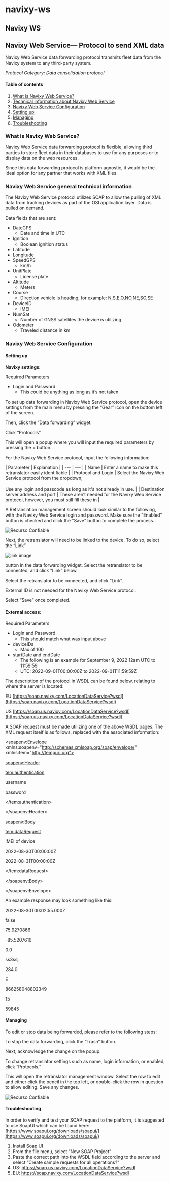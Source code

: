 # navixy-ws

## Navixy WS

## Navixy Web Service— Protocol to send XML data

Navixy Web Service data forwarding protocol transmits fleet data from the Navixy system to any third-party system.

_Protocol Category: Data consolidation protocol_&#x20;

#### Table of contents

1. [What is Navixy Web Service?](navixy-ws.md#what-is-ws)
2. [Technical information about Navixy Web Service](navixy-ws.md#tech-info-ws)
3. [Navixy Web Service Configuration](navixy-ws.md#ws-config)
4. [Setting up](navixy-ws.md#setting-up)
5. [Managing](navixy-ws.md#managing)
6. [Troubleshooting](navixy-ws.md#troubleshooting)

### What is Navixy Web Service?

Navixy Web Service data forwarding protocol is flexible, allowing third parties to store fleet data in their databases to use for any purposes or to display data on the web resources.

Since this data forwarding protocol is platform agnostic, it would be the ideal option for any partner that works with XML files.

### Navixy Web Service general technical information

The Navixy Web Service protocol utilizes SOAP to allow the pulling of XML data from tracking devices as part of the OSI application layer. Data is pulled on demand.

Data fields that are sent:

* DateGPS
  * Date and time in UTC
* Ignition
  * Boolean ignition status
* Latitude
* Longitude
* SpeedGPS
  * km/h
* UnitPlate
  * License plate
* Altitude
  * Meters
* Course
  * Direction vehicle is heading, for example: N,S,E,O,NO,NE,SO,SE
* DeviceID
  * IMEI
* NumSat
  * Number of GNSS satellites the device is utilizing
* Odometer
  * Traveled distance in km

### Navixy Web Service Configuration

#### Setting up

**Navixy settings:**

Required Parameters

* Login and Password
  * This could be anything as long as it’s not taken

To set up data forwarding in Navixy Web Service protocol, open the device settings from the main menu by pressing the “Gear” icon on the bottom left of the screen.

Then, click the “Data forwarding” widget.

Click “Protocols”.

This will open a popup where you will input the required parameters by pressing the + button.

For the Navixy Web Service protocol, input the following information:

\| Parameter | Explanation | | --- | --- | | Name | Enter a name to make this retranslator easily identifiable | | Protocol and Login | Select the Navixy Web Service protocol from the dropdown;\
\
Use any login and passcode as long as it's not already in use. | | Destination server address and port | These aren’t needed for the Navixy Web Service protocol, however, you must still fill these in |

A Retranslation management screen should look similar to the following, with the Navixy Web Service login and password. Make sure the "Enabled" button is checked and click the "Save" button to complete the process.

![Recurso Confiable](https://www.navixy.com/wp-content/uploads/2022/10/pasted-image-0-4-600x112.png)

Next, the retranslator will need to be linked to the device. To do so, select the “Link”

![link image](https://www.navixy.com/wp-content/uploads/2022/08/image-3.png)

button in the data forwarding widget. Select the retranslator to be connected, and click “Link” below.

Select the retranslator to be connected, and click “Link”.

External ID is not needed for the Navixy Web Service protocol.

Select “Save” once completed.

#### External access:

Required Parameters

* Login and Password
  * This should match what was input above
* deviceIDs
  * Max of 100
* startDate and endDate
  * The following is an example for September 9, 2022 12am UTC to 11:59:59
  * UTC: 2022-09-01T00:00:00Z to 2022-09-01T11:59:59Z

The description of the protocol in WSDL can be found below, relating to where the server is located:

EU [https://soap.navixy.com/LocationDataService?wsdl](https://soap.navixy.com/LocationDataService?wsdl)

US [https://soap.us.navixy.com/LocationDataService?wsdl](https://soap.us.navixy.com/LocationDataService?wsdl)

A SOAP request must be made utilizing one of the above WSDL pages. The XML request itself is as follows, replaced with the associated information:

\<soapenv:Envelope xmlns:soapenv="http://schemas.xmlsoap.org/soap/envelope/" xmlns:tem="http://tempuri.org">

&#x20;  [soapenv:Header](navixy-ws.md)

&#x20;  [tem:authentication](navixy-ws.md)

&#x20;   username

&#x20;   password

&#x20;  \</tem:authentication>

&#x20;  \</soapenv:Header>

&#x20;  [soapenv:Body](navixy-ws.md)

&#x20;  [tem:dataRequest](navixy-ws.md)

&#x20;   &#x20;

&#x20;     IMEI of device

&#x20;     2022-08-30T00:00:00Z

&#x20;     2022-08-31T00:00:00Z

&#x20;  \</tem:dataRequest>

&#x20;  \</soapenv:Body>

\</soapenv:Envelope>

An example response may look something like this:

&#x20;   &#x20;

&#x20;        2022-08-30T00:02:55.000Z

&#x20;        false

&#x20;        75.9270866

&#x20;        -85.5207616

&#x20;        0.0

&#x20;        ss3ssj

&#x20;        284.0

&#x20;        E

&#x20;        866258048802349

&#x20;        15

&#x20;        59845

&#x20;   &#x20;

#### Managing

To edit or stop data being forwarded, please refer to the following steps:

To stop the data forwarding, click the “Trash” button.

Next, acknowledge the change on the popup.

To change retranslator settings such as name, login information, or enabled, click “Protocols.”

This will open the retranslator management window. Select the row to edit and either click the pencil in the top left, or double-click the row in question to allow editing. Save any changes.

![Recurso Confiable](https://www.navixy.com/wp-content/uploads/2022/10/pasted-image-0-1-2-600x106.png)

#### Troubleshooting

In order to verify and test your SOAP request to the platform, it is suggested to use SoapUI which can be found here: [https://www.soapui.org/downloads/soapui/](https://www.soapui.org/downloads/soapui/)

1. Install Soap UI
2. From the file menu, select “New SOAP Project”
3. Paste the correct path into the WSDL field according to the server and select “Create sample requests for all operations?”
4. US: https://soap.us.navixy.com/LocationDataService?wsdl
5. EU: https://soap.navixy.com/LocationDataService?wsdl
